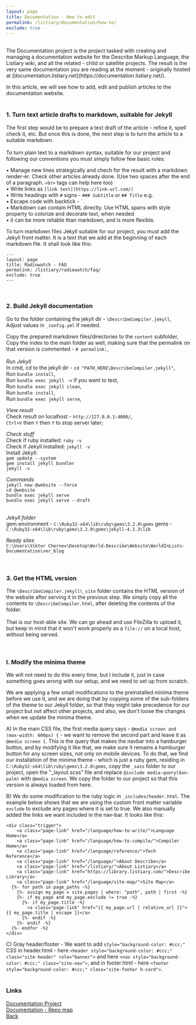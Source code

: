 ```yaml
---
layout: page
title: Documentation - How to edit
permalink: /listiary/documentation/how-to/
exclude: true
---
```

<br>
The Documentation project is the project tasked with creating and managing a documentation website for the Describe Markup Language, the Listiary wiki, and all the related - child or satellite projects. The result is the very same documentation you are reading at the moment - originally hosted at [documentation.listiary.net](https://documentation.listiary.net/).  

In this article, we will see how to add, edit and publish articles to the documentation website.  
<br>


### 1. Turn text article drafts to markdown, suitable for Jekyll

The first step would be to prepare a text draft of the article - refine it, spell check it, etc. But once this is done, the next step is to turn the article to a suitable markdown.  
<br>
To turn plain text to a markdown syntax, suitable for our project and following our conventions you must simply follow few basic rules:  

• Manage new lines strategically and chech for the result with a markdown render-er. Check other articles already done. (Use two spaces after the end of a paragraph. `<br>` tags can help here too)<br>
• Write links as `[link text](https://link-url.com/)`<br>
• Write headings with `#` signs - `### Subtitle` or `## Title` e.g.<br>
• Escape code with backtick - ``` ` ```.<br>
• Markdown can contain HTML directly. Use HTML spans with style property to colorize and decorate text, when needed<br>
• it can be more reliable than markdown, and is more flexible.<br>

To turn markdown files Jekyll suitable for our project, you must add the Jekyll front matter. It is a text that we add at the beginning of each markdown file. It shall look like this:

```
---
layout: page
title: Radiowatch - FAQ
permalink: /listiary/radiowatch/faq/
exclude: true
---
```
<br>


### 2. Build Jekyll documentation

Go to the folder containing the jekyll dir - `\DescribeCompiler.jekyll`,<br>
Adjust values in `_config.yml` if needed.
	
Copy the prepared markdown files/directories to the `content` subfolder,<br>
Copy the index to the main folder as well, making sure that the permalink on that version is commented - `# permalink:`,<br>
<br>
_Run Jekyll_ <br>
In cmd, cd to the jekyll dir - `cd "PATH_HERE\DescribeCompiler.jekyll"`,<br>
Run `bundle install`,<br>
Run `bundle exec jekyll -v` if you want to test,<br>
Run `bundle exec jekyll clean`,<br>
Run `bundle install`,<br>
Run `bundle exec jekyll serve`,<br>

_View result_ <br>
Check result on localhost - `http://127.0.0.1:4000/`,<br>
`Ctrl+V` then `Y` then `Y` to stop server later;<br>

_Check stuff_ <br>
Check if ruby installed: `ruby -v`<br>
Check if Jekyll installed: `jekyll -v`<br>
Install Jekyll:<br>
`gem update --system`<br>
`gem install jekyll bundler`<br>
`jekyll -v`<br>


_Commands_ <br>
`jekyll new @website --force` <br>
`cd @website` <br>
`bundle exec jekyll serve` <br>
`bundle exec jekyll serve --draft` <br>
<br>

_Jekyll folder_ <br>
gem environment - `C:\Ruby32-x64\lib\ruby\gems\3.2.0\gems`
gems - `C:\Ruby32-x64\lib\ruby\gems\3.2.0\gems\jekyll-4.3.3\lib`
<br>

_Ready sites_ <br>
`C:\Users\Viktor Chernev\Desktop\World-Describe\Website\WorldInLists-Documentation\ver_blog`<br><br><br>


### 3. Get the HTML version

The `\DescribeCompiler.jekyll\_site` folder contains the HTML version of the website after serving it in the previous step. We simply copy all the contents to `\DescribeCompiler.html`, after deleting the contents of the folder.  
<br>
That is our host-able site. We can go ahead and use FileZilla to upload it, but keep in mind that it won't work properly as a `file://` on a local host, without being served.<br><br><br>


### I. Modify the minima theme

We will not need to do this every time, but I include it, just in case something goes wrong with our setup, and we need to set up from scratch.
<br>

We are applying a few small modifications to the preinstalled minima theme before we use it, and we are doing that by copying some of the sub-folders of the theme to our Jekyll folder, so that they might take precedence for our project but not affect other projects, and also, we don't loose the changes when we update the minima theme.
<br>

A) In the main CSS file, the first media query says - `@media screen and (max-width: 600px) {` - we want to remove the second part and leave it as `@media screen {`.
This is the query that makes the navbar into a hamburger button, and by modifying it like that, we make sure it remains a hamburger button for any screen sizes, not only on mobile devices. To do that, we find our installation of the minima theme - which is just a ruby gem, residing in `C:\Ruby32-x64\lib\ruby\gems\3.2.0\gems`, copy the `_sass` folder to our project, open the "_layout.scss" file and replace `@include media-query($on-palm)` with `@media screen`. We copy the folder to our project so that this version is always loaded from here.

B) We do some modification to the ruby logic in `_includes/header.html`. 
The example below shows that we are using the custom front matter variable `exclude` to exclude any pages where it is set to true.
We also manually added the links we want included in the nav-bar.
It looks like this:

```
<div class="trigger">
    <a class="page-link" href="/language/how-to-write/">Language Home</a>
    <a class="page-link" href="/language/how-to-compile/">Compiler Home</a>
    <a class="page-link" href="/language/reference/">Tech Reference</a>
    <a class="page-link" href="/language/">About Describe</a>
    <a class="page-link" href="/listiary/">About Listiary</a>
    <a class="page-link" href="https://library.listiary.com/">Describe Library</a>
    <a class="page-link" href="/language/site-map/">Site Map</a>
  {%- for path in page_paths -%}
    {%- assign my_page = site.pages | where: "path", path | first -%}
    {%- if my_page and my_page.exclude != true -%}
      {%- if my_page.title -%}
        <a class="page-link" href="{{ my_page.url | relative_url }}">{{ my_page.title | escape }}</a>
      {%- endif -%}
    {%- endif -%}
  {%- endfor -%}
</div>
``` 

C) Gray header/footer - We want to add `style="background-color: #ccc;"` CSS in header.html - here `<header style="background-color: #ccc;" class="site-header" role="banner">` and here `<nav style="background-color: #ccc;" class="site-nav">`, and in footer.html - here `<footer style="background-color: #ccc;" class="site-footer h-card">`.
<br>
<br>

### Links
[Documentation Project](/listiary/documentation/home/)<br>
[Documentation - Repo map](/listiary/documentation/repo-map/)<br>
[Back](/listiary/)